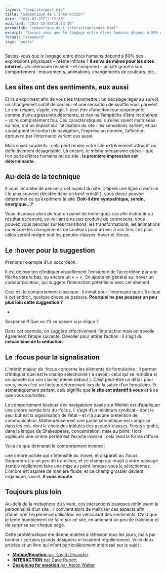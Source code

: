 ```yaml
---
layout: "template/post.njk"
title: "Sémantique de l’interaction"
date: "2011-03-05T11:52:36"
modified: "2013-10-03T10:14:18"
permalink: "semantique-de-l-interaction/index.html"
excerpt: "Saviez-vous que le langage entre êtres humains dépend à 80% des expressions physiques – même infimes ? Il en va de même pour les sites internet. Un internaute ressent – et comprend – un site grâce à son comportement : mouvements, animations, changements de couleurs, etc.. Les sites ont des sentiments, eux aussi !"
format: "standard"
tags: "posts"
---
```

Saviez-vous que le langage entre êtres humains dépend à 80% des expressions physiques – même infimes ? **Il en va de même pour les sites internet.** Un internaute ressent – et comprend – un site grâce à son comportement : mouvements, animations, changements de couleurs, etc…

## Les sites ont des sentiments, eux aussi

Et ils s’expriment afin de vous les transmettre : un décalage léger au survol, un changement subtil de couleur et une sensation de souffle vous parvient. Le site respire, s’agite, réagit. Il peut être d’une douceur surprenante comme d’une agressivité détonante, et rien ne l’empêche d’être incohérent – voire complétement fou. Ces caractéristiques, qu’elles soient maîtrisées ou non, ont un impact sur l’utilisation du site : les sensations varient, et par conséquent le confort de navigation, l’impression donnée, l’affection éprouvée par l’internaute varient eux aussi.

Mais soyez prudents : cela peut rendre votre site extrêmement attractif ou définitivement désagréable. Là encore, le même mécanisme opère – que l’on parle d’êtres humains ou de site : **la première impression est déterminante**.

## Au-delà de la technique

Il vous incombe de penser à cet aspect du site. D’après une ligne directrice ( le plus souvent décidée dans un brief créatif ), vous devez pouvoir déterminer ce qu’exprimera le site. **Doit-il être sympathique, serein, énergique…?**

Vous disposez alors de tout un panel de techniques css afin d’aboutir au résultat escompté, en veillant à ne pas produire de contresens. Vous pouvez vous pencher sur les transitions, les transformations, les animations ou encore les changements de couleurs pour arriver à vos fins. Les plus utiles seront malgré tout les pseudo-classes :hover et :focus.

## Le :hover pour la suggestion

Prenons l’exemple d’un accordéon.

Il est de bon ton d’indiquer visuellement l’existence de l’accordéon par une flèche vers le bas, ou encore un «&nbsp;+&nbsp;». On ajoute en général au :hover un _curseur pointeur_, qui suggère l’interaction potentielle avec cet élément.

Ceci est le comportement classique : il induit pour l’internaute que s’il clique à cet endroit, quelque chose se passera. **Pourquoi ne pas pousser un peu plus loin cette suggestion ?**

+

Suspense !! Que va-t’il se passer si je clique ?

Dans cet exemple, on suggère effectivement l’interaction mais on dévoile également l’étape suivante. Dévoiler pour attirer l’action : il s’agit du **mécanisme de la séduction**.

## Le :focus pour la signalisation

L’intérêt majeur du :focus concerne les éléments de formulaires : il permet d’indiquer quel est le champ sélectionné ( à savoir : celui qui se remplira si on pianote sur son clavier, même debout ). C’est peut-être un détail pour vous, mais c’est un facteur déterminant lors de la saisie d’un formulaire. Et sémantiquement parlant, cela signifie que **le site est attentif à vous** et à ce que vous souhaitez.

Le comportement basique des navigateurs basés sur Webkit est d’appliquer une ombre portée lors du :focus. Il s’agit d’un minimum syndical – dont le seul but est la signalisation de l’état – et n’a aucune prétention de communication. Malheureusement une partie sémantique est comprise dans les css, dont le choix des intitulés des pseudo-classes. Focus signifie, dans la langue de Shakespeare, concentration, mise au point. Hors appliquer une ombre portée est l’exacte inverse : cela rend la forme diffuse.

Voila ce que donnerait le comportement inverse :

une ombre portée qui s’intensifie au :hover, et disparait au :focus. Saupoudrez-y un peu de transition, et ce champ qui réagit à votre passage semble réellement faire une mise au point lorsque vous le sélectionnez. L’ombre est aspirée de manière fluide, et ce champ grossier devient organique, vivant. **Il vous écoute**.

## Toujours plus loin

Au-delà de la métaphore du vivant, ces interactions basiques définissent la personnalité d’un site : il convient alors de maîtriser ces aspects afin d’améliorer l’expérience utilisateur en véhiculant des sentiments. C’est que je tente humblement de faire sur ce site, en amenant un peu de fraîcheur et de surprise sur chaque page.

Cette problématique me donne matière à réflexion tous les jours, mais par bonheur certains grands designers m’inspirent régulièrement. Voici deux articles et un livre qui m’ont particulièrement intéressé sur le sujet :

* [**Motion/Emotion** par David Desandro](https://desandro.github.com/motion-emotion/)
* [**INTERACTION** par Dave Rupert](https://daverupert.com/2011/07/interaction/)
* [**Designing for emotion** par Aaron Walter](https://www.abookapart.com/products/designing-for-emotion)
